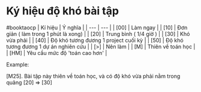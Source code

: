# Ký hiệu độ khó bài tập
#booktaocp
| Kí hiệu | Ý nghĩa |
| --- | --- |
| [00] | Làm ngay |
| [10] | Đơn giản ( làm trong 1 phút là xong) |
| [20] | Trung bình ( 1/4 giờ ) |
| [30] | Khó vừa phải |
| [40] | Độ khó tương đương 1 project cuối kỳ |
| [50] | Độ khó tương đương 1 dự án nghiên cứu |
| [>] | Nên làm |
| [M] | Thiên về toán học |
| [HM] | Yêu cầu mức độ 'toán cao hơn'  |

Example: 

[M25]. Bài tập này thiên về toán học, và có độ khó vừa phải nằm trong quãng [20] => [30]
